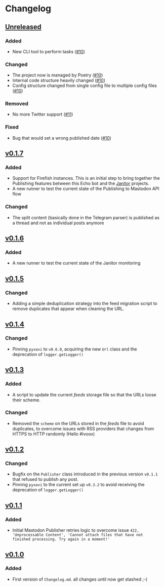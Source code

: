 # Changelog

## [Unreleased](https://github.com/XaviArnaus/mastodon-echo-bot/)

### Added

- New CLI tool to perform tasks ([#10](https://github.com/XaviArnaus/mastodon-echo-bot/pull/10))

### Changed

- The project now is managed by Poetry ([#10](https://github.com/XaviArnaus/mastodon-echo-bot/pull/10))
- Internal code structure heavily changed ([#10](https://github.com/XaviArnaus/mastodon-echo-bot/pull/10))
- Config structure changed from single config file to multiple config files ([#10](https://github.com/XaviArnaus/mastodon-echo-bot/pull/10))

### Removed

- No more Twitter support ([#11](https://github.com/XaviArnaus/mastodon-echo-bot/pull/11))

### Fixed

- Bug that would set a wrong published date ([#10](https://github.com/XaviArnaus/mastodon-echo-bot/pull/10))

## [v0.1.7](https://github.com/XaviArnaus/mastodon-echo-bot/releases/tag/v0.1.7)

### Added

- Support for Firefish instances. This is an initial step to bring together the Publishing features between this Echo bot and the [Janitor](https://github.com/XaviArnaus/janitor) projects.
- A new runner to test the current state of the Publishing to Mastodon API flow

### Changed

- The split content (basically done in the Telegram parser) is published as a thread and not as individual posts anymore

## [v0.1.6](https://github.com/XaviArnaus/mastodon-echo-bot/releases/tag/v0.1.6)

### Added

- A new runner to test the current state of the Janitor monitoring

## [v0.1.5](https://github.com/XaviArnaus/mastodon-echo-bot/releases/tag/v0.1.5)

### Changed

- Adding a simple deduplication strategy into the feed migration script to remove duplicates that appear when cleaning the URL.

## [v0.1.4](https://github.com/XaviArnaus/mastodon-echo-bot/releases/tag/v0.1.4)

### Changed

- Pinning `pyxavi` to `v0.6.0`, acquiring the new `Url` class and the deprecation of `logger.getLogger()`

## [v0.1.3](https://github.com/XaviArnaus/mastodon-echo-bot/releases/tag/v0.1.3)

### Added

- A script to update the current *feeds* storage file so that the URLs loose their scheme.

### Changed

- Removed the `scheme` on the URLs stored in the *feeds* file to avoid duplicates, to overcome issues with RSS providers that changes from HTTPS to HTTP randomly (Hello #ivoox)

## [v0.1.2](https://github.com/XaviArnaus/mastodon-echo-bot/releases/tag/v0.1.2)

### Changed

- Bugfix on the `Publisher` class introduced in the previous version `v0.1.1` that refused to publish any post.
- Pinning `pyxavi` to the current set up `v0.3.2` to avoid receiving the deprecation of `logger.getLogger()`

## [v0.1.1](https://github.com/XaviArnaus/mastodon-echo-bot/releases/tag/v0.1.1)

### Added

- Initial Mastodon Publisher retries logic to overcome issue `422, 'Unprocessable Content', 'Cannot attach files that have not finished processing. Try again in a moment!'`

## [v0.1.0](https://github.com/XaviArnaus/mastodon-echo-bot/releases/tag/v0.1.0)

### Added

- First version of `Changelog.md`. all changes until now get stashed ;-)